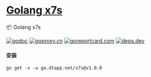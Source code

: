 <h1>
<a href="https://www.dtapp.net/">Golang x7s</a>
</h1>

📦 Golang x7s

[comment]: <> (go)
[![godoc](https://pkg.go.dev/badge/go.dtapp.net/x7s?status.svg)](https://pkg.go.dev/go.dtapp.net/x7s)
[![goproxy.cn](https://goproxy.cn/stats/go.dtapp.net/x7s/badges/download-count.svg)](https://goproxy.cn/stats/go.dtapp.net/x7s)
[![goreportcard.com](https://goreportcard.com/badge/go.dtapp.net/x7s)](https://goreportcard.com/report/go.dtapp.net/x7s)
[![deps.dev](https://img.shields.io/badge/deps-go-red.svg)](https://deps.dev/go/go.dtapp.net%2Fx7s)

#### 安装

```shell
go get -v -u go.dtapp.net/x7s@v1.0.0
```

